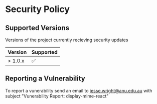 # Security Policy

## Supported Versions

Versions of the project currently recieving security updates

| Version | Supported          |
| ------- | ------------------ |
| > 1.0.x   | :white_check_mark: |

## Reporting a Vulnerability

To report a vunerability send an email to [jesse.wright@anu.edu.au](jesse.wright@anu.edu.au) with subject "Vunerability Report: display-mime-react"

